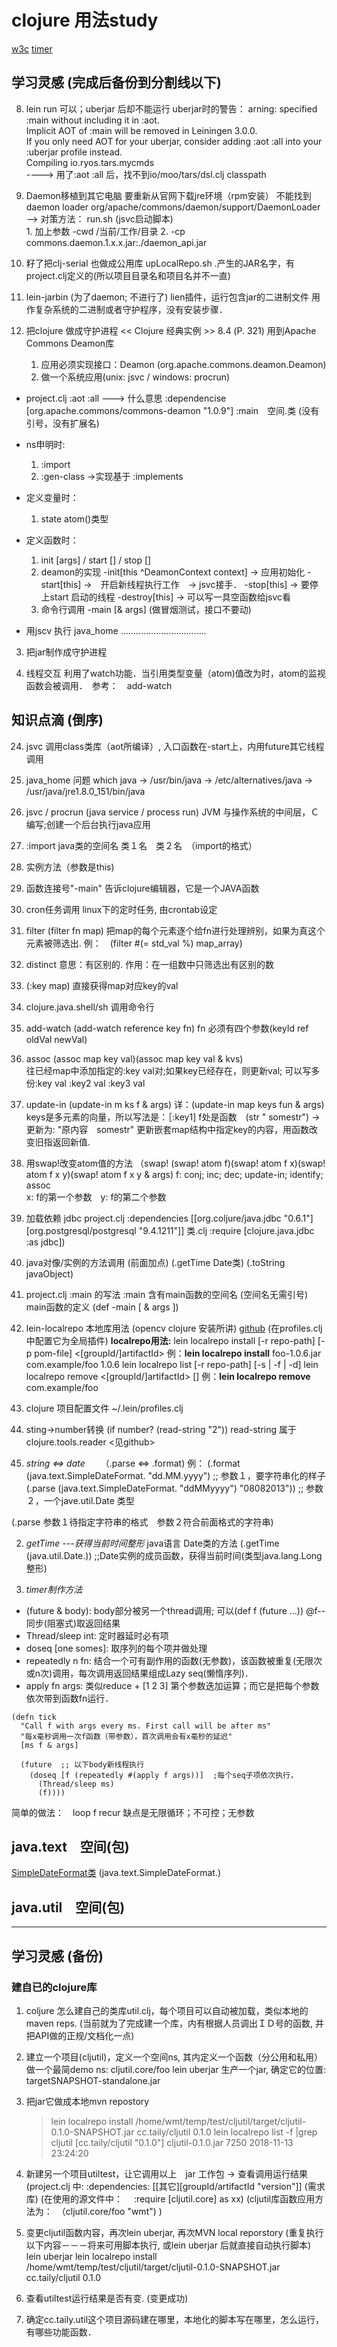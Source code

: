 # clojure 用法study 
[w3c](https://www.w3cschool.cn/clojure/)
[timer](https://bjeanes.com/2012/09/call-clojure-function-on-a-timer)

## 学习灵感 (完成后备份到分割线以下)
8. lein run 可以；uberjar 后却不能运行
	uberjar时的警告：
	arning: specified :main without including it in :aot.  
	Implicit AOT of :main will be removed in Leiningen 3.0.0.           
	If you only need AOT for your uberjar, consider adding :aot :all into your                                      
	:uberjar profile instead.   
	Compiling io.ryos.tars.mycmds  
	----> 用了:aot :all 后，找不到io/moo/tars/dsl.clj classpath

7. Daemon移植到其它电脑
	要重新从官网下载jre环境（rpm安装）
	不能找到daemon loader org/apache/commons/daemon/support/DaemonLoader
	--> 对策方法：
		run.sh (jsvc启动脚本)	
		1. 加上参数 -cwd /当前/工作/目录
		2. -cp commons.daemon.1.x.x.jar:./daemon_api.jar
6. 籽了把clj-serial 也做成公用库
	upLocalRepo.sh 
	.产生的JAR名字，有project.clj定义的(所以项目目录名和项目名并不一直)
5. lein-jarbin (为了daemon; 不进行了)
	lien插件，运行包含jar的二进制文件
	用作复杂系统的二进制或者守护程序，没有安装步骤．

4. 把clojure 做成守护进程
	<< Clojure 经典实例 >> 8.4  (P. 321)
	用到Apache Commons Deamon库
	1. 应用必须实现接口：Deamon (org.apache.commons.deamon.Deamon)
	2. 做一个系统应用(unix: jsvc / windows: procrun)

- project.clj 
	:aot :all ---> 什么意思	
	:dependencise [org.apache.commons/commons-deamon "1.0.9"]
	:main　空间.类 (没有引号，没有扩展名)
	
- ns申明时:
	1. :import
	2. :gen-class ->实现基于 :implements

- 定义变量时：
	1. state atom()类型 

- 定义函数时：
	1. init [args] / start [] / stop []
	2. deamon的实现
	   -init[this ^DeamonContext context] -> 应用初始化
	   -start[this] ->　开启新线程执行工作　-> jsvc接手．
	   -stop[this]  -> 要停上start 启动的线程
	   -destroy[this] -> 可以写一具空函数给jsvc看
	3. 命令行调用 -main [& args]  (做冒烟测试，接口不要动)

- 用jscv 执行
	java_home ..................................

3. 把jar制作成守护进程
	
2. 线程交互
	利用了watch功能．当引用类型变量（atom)值改为时，atom的监视函数会被调用．　参考：　add-watch

	
## 知识点滴 (倒序)
24. jsvc 调用class类库（aot所编译）,
	入口函数在-start上，内用future其它线程调用

23. java_home 问题
	which java -> /usr/bin/java -> /etc/alternatives/java ->  /usr/java/jre1.8.0_151/bin/java

22. jsvc / procrun  (java service / process run)
	JVM 与操作系统的中间层，Ｃ编写;创建一个后台执行java应用

21. :import java类的空间名 类１名　类２名　（import的格式）

20. 实例方法（参数是this)

19. 函数连接号"-main" 告诉clojure编辑器，它是一个JAVA函数

18. cron任务调用
	linux下的定时任务, 由crontab设定

17. filter
	(filter fn map)
	把map的每个元素逐个给fn进行处理辨别，如果为真这个元素被筛选出.
	例：　(filter #(= std_val %) map_array)

16. distinct
	意思：有区别的. 作用：在一组数中只筛选出有区别的数

15. (:key map)
	直接获得map对应key的val

14. clojure.java.shell/sh 
	调用命令行

13. add-watch 
	(add-watch reference key fn)
	fn 必须有四个参数(keyId ref oldVal newVal)

12. assoc 
	(assoc map key val)(assoc map key val & kvs)	
	往已经map中添加指定的:key val对;如果key已经存在，则更新val;
 	可以写多份:key val :key2 val :key3 val	

11. update-in 
	(update-in m ks f & args)
	详：(update-in map keys fun & args)
	keys是多元素的向量，所以写法是：［:key1]
	f处是函数　(str " somestr") -> 更新为: "原内容　somestr"
	更新嵌套map结构中指定key的内容，用函数改变旧指返回新值.

10. 用swap!改变atom值的方法
	（swap!
	(swap! atom f)(swap! atom f x)(swap! atom f x y)(swap! atom f x y & args)
	f: conj; inc; dec; update-in; identify; assoc	
	x: f的第一个参数　y: f的第二个参数

9. 加载依赖 jdbc
	project.clj :dependencies [[org.coljure/java.jdbc "0.6.1"]
				  [org.postgresql/postgresql "9.4.1211"]]
	类.clj :require [clojure.java.jdbc :as jdbc])

8. java对像/实例的方法调用 (前面加点)
	(.getTime Date类) (.toString javaObject)

7. project.clj :main 的写法
	:main 含有main函数的空间名 (空间名无需引号)
	main函数的定义 (def -main [ & args ])

6. lein-localrepo 本地库用法 (opencv clojure 安装所讲)
[github](https://github.com/kumarshantanu/lein-localrepo)
(在profiles.clj中配置它为全局插件)
__localrepo用法:__
lein localrepo install [-r repo-path] [-p pom-file] <filename> <[groupId/]artifactId> <version>
例：__lein localrepo install__ foo-1.0.6.jar com.example/foo 1.0.6
lein localrepo list [-r repo-path] [-s | -f | -d]
lein localrepo remove <[groupId/]artifactId> [<version>]
例：__lein localrepo remove__ com.example/foo 

5. clojure 项目配置文件 ~/.lein/profiles.clj 

4. sting->number转换 (if number? (read-string "2"))
	read-string 属于 clojure.tools.reader <见github> 

1. *string <=> date*
　　（.parse <=> .format) 
例：
(.format
    (java.text.SimpleDateFormat. "dd.MM.yyyy") ;; 参数１，要字符串化的样子
    (.parse  (java.text.SimpleDateFormat. "ddMMyyyy") "08082013")) ;; 参数２，一个jave.util.Date 类型

(.parse 参数１待指定字符串的格式　参数２符合前面格式的字符串)

2. *getTime ---获得当前时间整形*
java语言 Date类的方法 
(.getTime (java.util.Date.))  ;;Date实例的成员函数，获得当前时间(类型java.lang.Long 整形)

3. *timer制作方法*
- (future  & body): body部分被另一个thread调用; 可以(def f (future ...)) @f--同步(阻塞式)取返回结果
- Thread/sleep int: 定时器延时必有项
- doseq [one somes]: 取序列的每个项并做处理
- repeatedly n fn:  结合一个可有副作用的函数(无参数)，该函数被重复(无限次或n次)调用，每次调用返回结果组成Lazy seq(懒惰序列)．
- apply fn args: 类似reduce + [1 2 3] 第个参数迭加运算；而它是把每个参数依次带到函数fn运行．

```
(defn tick
  "Call f with args every ms. First call will be after ms"
  "每x毫秒调用一次f函数（带参数），首次调用会有x毫秒的延迟"
  [ms f & args]

  (future  ;; 以下body新线程执行
    (doseq [f (repeatedly #(apply f args))]  ;每个seq子项依次执行，
      (Thread/sleep ms)
      (f))))
```
简单的做法：　loop f recur 缺点是无限循环；不可控；无参数

## java.text　空间(包)
[SimpleDateFormat类](https://docs.oracle.com/javase/7/docs/api/java/text/SimpleDateFormat.html) (java.text.SimpleDateFormat.)

## java.util　空间(包)

---------------------------------------------------------------------------------------------
## 学习灵感 (备份)

### 建自已的clojure库
1. coljure 怎么建自己的类库util.clj，每个项目可以自动被加载，类似本地的maven reps.
(当前就为了完成建一个库，内有根据人员调出ＩＤ号的函数, 并把API做的正规/文档化一点)

2.  建立一个项目(cljutil)，定义一个空间ns, 其内定义一个函数（分公用和私用）做一个最简demo
	ns: cljutil.core/foo
	lein uberjar  生产一个jar, 确定它的位置: targetSNAPSHOT-standalone.jar

3. 把jar它做成本地mvn repostory
	> lein localrepo install /home/wmt/temp/test/cljutil/target/cljutil-0.1.0-SNAPSHOT.jar cc.taily/cljutil 0.1.0
	> lein localrepo list -f |grep cljutil
	[cc.taily/cljutil "0.1.0"]     cljutil-0.1.0.jar                   7250 2018-11-13 23:24:20

4. 新建另一个项目utiltest，让它调用以上　jar 工作包 -> 查看调用运行结果
	(project.clj 中: 	:dependencies: [[其它][groupId/artifactId "version"]] (需求库)
	(在使用的源文件中：　	:require [cljutil.core] as xx)
	(cljutil库函数应用方法为：　（cljutil.core/foo "wmt")    )

5. 变更cljutil函数内容，再次lein uberjar, 再次MVN local reporstory
	(重复执行以下内容－－－将来可用脚本执行, 或lein uberjar 后就直接自动执行脚本)
	lein uberjar
	lein localrepo install /home/wmt/temp/test/cljutil/target/cljutil-0.1.0-SNAPSHOT.jar cc.taily/cljutil 0.1.0

6. 查看utiltest运行结果是否有变.
	(变更成功)

7. 确定cc.taily.util这个项目源码建在哪里，本地化的脚本写在哪里，怎么运行，有哪些功能函数．


